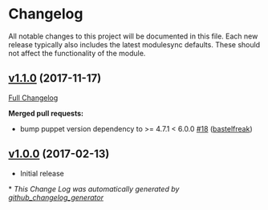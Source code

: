 # Changelog

All notable changes to this project will be documented in this file.
Each new release typically also includes the latest modulesync defaults.
These should not affect the functionality of the module.

## [v1.1.0](https://github.com/voxpupuli/puppet-facette/tree/v1.1.0) (2017-11-17)

[Full Changelog](https://github.com/voxpupuli/puppet-facette/compare/v1.0.0...v1.1.0)

**Merged pull requests:**

- bump puppet version dependency to \>= 4.7.1 \< 6.0.0 [\#18](https://github.com/voxpupuli/puppet-facette/pull/18) ([bastelfreak](https://github.com/bastelfreak))

## [v1.0.0](https://github.com/voxpupuli/puppet-facette/tree/v1.0.0) (2017-02-13)

* Initial release


\* *This Change Log was automatically generated by [github_changelog_generator](https://github.com/skywinder/Github-Changelog-Generator)*